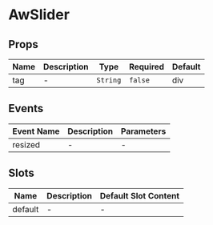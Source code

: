 # AwSlider

## Props

<!-- @vuese:AwSlider:props:start -->
|Name|Description|Type|Required|Default|
|---|---|---|---|---|
|tag|-|`String`|`false`|div|

<!-- @vuese:AwSlider:props:end -->


## Events

<!-- @vuese:AwSlider:events:start -->
|Event Name|Description|Parameters|
|---|---|---|
|resized|-|-|

<!-- @vuese:AwSlider:events:end -->


## Slots

<!-- @vuese:AwSlider:slots:start -->
|Name|Description|Default Slot Content|
|---|---|---|
|default|-|-|

<!-- @vuese:AwSlider:slots:end -->


